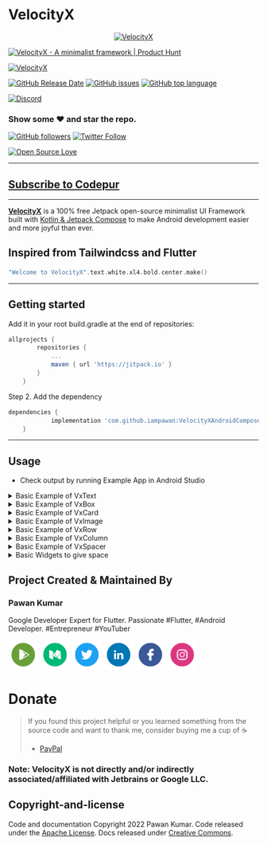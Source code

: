# VelocityX

<p align="center">
  <a href="https://velocityx.dev/" target="_blank">
    <img src="https://i.imgur.com/bUPGr7s.png"  width="800" alt="VelocityX">
  </a>
</p>
<a href="https://www.producthunt.com/posts/velocityx?utm_source=badge-featured&utm_medium=badge&utm_souce=badge-velocityx" target="_blank"><img src="https://api.producthunt.com/widgets/embed-image/v1/featured.svg?post_id=289488&theme=light" alt="VelocityX - A minimalist framework | Product Hunt" style="width: 250px; height: 54px;" width="250" height="54" /></a>

[![VelocityX](https://img.shields.io/badge/velocityx-fast-red?style=for-the-badge)](https://github.com/iampawan/VelocityXAndroidCompose)

[![GitHub Release Date](https://img.shields.io/github/release-date/iampawan/velocityXandroidcompose.svg?style=for-the-badge)](https://github.com/iampawan/VelocityXAndroidCompose)
[![GitHub issues](https://img.shields.io/github/issues/iampawan/VelocityXAndroidCompose.svg?style=for-the-badge)](https://github.com/iampawan/VelocityXAndroidCompose/issues)
[![GitHub top language](https://img.shields.io/github/languages/top/iampawan/VelocityXAndroidCompose.svg?style=for-the-badge)](https://github.com/iampawan/VelocityXAndroidCompose)

<a href="https://discord.gg/9tXYvNq"><img src="https://img.shields.io/discord/746087597759004835.svg?logo=discord&style=for-the-badge" alt="Discord"></a>

### Show some :heart: and star the repo.

[![GitHub followers](https://img.shields.io/github/followers/iampawan.svg?style=social&label=Follow)](https://github.com/iampawan/)
[![Twitter Follow](https://img.shields.io/twitter/follow/imthepk.svg?style=social)](https://twitter.com/imthepk)

[![Open Source Love](https://badges.frapsoft.com/os/v1/open-source.svg?v=102)](https://opensource.org/licenses/Apache-2.0)

---

## [Subscribe to Codepur](https://codepur.dev/)

---

[**VelocityX**](https://velocityx.dev/) is a 100% free Jetpack open-source minimalist UI Framework built with <a href="https://developer.android.com/jetpack/compose/" target="_blank">Kotlin & Jetpack Compose</a> to make Android development easier and more joyful than ever.

## Inspired from Tailwindcss and Flutter

```kotlin
"Welcome to VelocityX".text.white.xl4.bold.center.make()
```

---

## Getting started

Add it in your root build.gradle at the end of repositories:

```gradle
allprojects {
		repositories {
			...
			maven { url 'https://jitpack.io' }
		}
	}

```

Step 2. Add the dependency

```gradle
dependencies {
	        implementation 'com.github.iampawan:VelocityXAndroidCompose:1.0.0-alpha01'
	}
```

---

## Usage

- Check output by running Example App in Android Studio

<details>
  <summary>Basic Example of VxText</summary>
<pre>

```kotlin
"VxText Example".text.white.xl4.p16.bold.center.make()
```

</pre>
</details>

<details>
  <summary>Basic Example of VxBox</summary>
<pre>

```kotlin
 VxBox {
    "VxBox Example".text.white.bold.p16.xl2.make()
    }.blue800.wFull().p16.rounded.make()
```

</pre>
</details>

<details>
  <summary>Basic Example of VxCard</summary>
<pre>

```kotlin
 VxCard {
        "VxCard Example".text.blue800.bold.xl.p20.make()
    }.make()
```

</pre>
</details>

<details>
  <summary>Basic Example of VxImage</summary>
<pre>

```kotlin
  VxImage(R.drawable.flpy).fit.rounded.make()
```

</pre>
</details>

<details>
  <summary>Basic Example of VxRow</summary>
<pre>

```kotlin
   VxRow {
            "VxRow Example".text.white.bold.p16.xl2.make()
            WidthBox(20)
            VxImage(R.drawable.flpy).fit.rounded.make()
        }.blue800.rounded.make()
```

</pre>
</details>

<details>
  <summary>Basic Example of VxColumn</summary>
<pre>

```kotlin
  VxColumn {
            "VxText Example".text.blue800.bold.xl2.make()
            HeightBox(20)
            VxBox {
                "VxBox Example".text.white.bold.p16.xl2.make()
                }.blue800.wFull().p16.rounded.make()
            HeightBox(20)
            VxImage(R.drawable.flpy).fit.roundedLg.make()
            HeightBox(20)
            VxRow {
                "VxRow Example".text.white.bold.p16.xl2.make()
            WidthBox(20)
            VxImage(R.drawable.flpy).fit.rounded.make()
                }.blue800.rounded.make()
            HeightBox(20)
            VxCard {
                "VxCard Example".text.blue800.bold.xl.p20.make()
                }.make()
    }.p16.make()
```

</pre>
</details>

<details>
  <summary>Basic Example of VxSpacer</summary>
<pre>

```kotlin
  VxSpacer().w20().hFull().make()
```

</pre>
</details>

<details>
  <summary>Basic Widgets to give space</summary>
<pre>

```kotlin
  HeightBox(20)
  WidthBox(20)
```

</pre>
</details>

## Project Created & Maintained By

### Pawan Kumar

Google Developer Expert for Flutter. Passionate #Flutter, #Android Developer. #Entrepreneur #YouTuber

<a href="https://play.google.com/store/apps/dev?id=7703305844118303242&hl=en"><img src="https://github.com/aritraroy/social-icons/blob/master/play-store-icon.png?raw=true" width="60"></a> <a href="https://medium.com/@imthepk"><img src="https://github.com/aritraroy/social-icons/blob/master/medium-icon.png?raw=true" width="60"></a>
<a href="https://twitter.com/imthepk"><img src="https://github.com/aritraroy/social-icons/blob/master/twitter-icon.png?raw=true" width="60"></a>
<a href="https://linkedin.com/in/imthepk"><img src="https://github.com/aritraroy/social-icons/blob/master/linkedin-icon.png?raw=true" width="60"></a>
<a href="https://facebook.com/imthepk"><img src="https://github.com/aritraroy/social-icons/blob/master/facebook-icon.png?raw=true" width="60"></a>
<a href="https://instagram.com/codepur_ka_superhero"><img src="https://github.com/aritraroy/social-icons/blob/master/instagram-icon.png?raw=true" width="60"></a>

# Donate

> If you found this project helpful or you learned something from the source code and want to thank me, consider buying me a cup of :coffee:
>
> - [PayPal](https://www.paypal.me/imthepk/)

### Note: VelocityX is not directly and/or indirectly associated/affiliated with Jetbrains or Google LLC.

## Copyright-and-license

Code and documentation Copyright 2022 Pawan Kumar. Code released under the [Apache License](./LICENSE). Docs released under [Creative Commons](https://creativecommons.org/licenses/by/3.0/).
